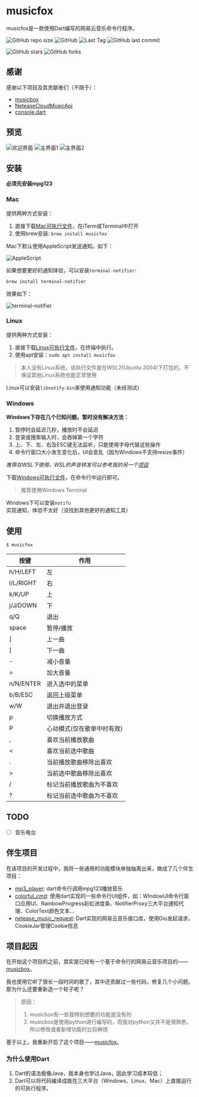 # musicfox

musicfox是一款使用Dart编写的网易云音乐命令行程序。

![GitHub repo size](https://img.shields.io/github/repo-size/AlanAlbert/musicfox)
![GitHub](https://img.shields.io/github/license/AlanAlbert/musicfox)
![Last Tag](https://badgen.net/github/tag/alanalbert/musicfox)
![GitHub last commit](https://badgen.net/github/last-commit/alanalbert/musicfox)

![GitHub stars](https://img.shields.io/github/stars/AlanAlbert/musicfox?style=social)
![GitHub forks](https://img.shields.io/github/forks/AlanAlbert/musicfox?style=social)

## 感谢

感谢以下项目及其贡献者们（不限于）：

* [musicbox](https://github.com/darknessomi/musicbox)
* [NeteaseCloudMusicApi](https://github.com/Binaryify/NeteaseCloudMusicApi)
* [console.dart](https://github.com/DirectMyFile/console.dart)

## 预览

![欢迎界面](./preview/preview0.png)
![主界面1](./preview/preview1.png)
![主界面2](./preview/preview2.png)


## 安装

**必须先安装mpg123**

### Mac

提供两种方式安装：

1. 直接下载[Mac可执行文件](./bin/musicfox.mac)，在iTerm或Terminal中打开
2. 使用brew安装: `brew install musicfox` 

Mac下默认使用AppleScript发送通知。如下：

![AppleScript](./preview/AppleScript.png)


如果想要更好的通知体验，可以安装`terminal-notifier`:

```sh
brew install terminal-notifier
```

效果如下：

![terminal-notifier](./preview/terminal-notifier.png)

### Linux

提供两种方式安装：

1. 直接下载[Linux可执行文件](./bin/musicfox.ubuntu)，在终端中执行。
2. 使用apt安装：`sudo apt install musicfox`

> 本人没有Linux系统，该执行文件是在WSL2(Ubuntu 2004)下打包的，不保证其他Linux系统也能正常使用

Linux可以安装`libnotify-bin`来使用通知功能（未经测试）

### Windows

**Windows下存在几个已知问题，暂时没有解决方法：**
1. 暂停时会延迟几秒，播放时不会延迟
2. 登录或搜索输入时，会吞掉第一个字符
3. 上、下、左、右及ESC键无法监听，只能使用字母代替这些操作
4. 命令行窗口大小发生变化后，UI会变乱（因为Windows不支持resize事件）

*推荐在WSL下使用，WSL的声音转发可以参考我的另一个[项目](https://github.com/AlanAlbert/wsl-audio-musicbox)*


下载[Windows可执行文件](./bin/musicfox.win)，在命令行中运行即可。

> 推荐使用Windows Terminal

Windows下可以安装`notifu`实现通知，体验不太好（没找到其他更好的通知工具）

## 使用

```sh
$ musicfox
```

| 按键 | 作用 |
| --- | --- |
| h/H/LEFT | 左 |
| l/L/RIGHT | 右 |
| k/K/UP | 上 |
| j/J/DOWN | 下 |
| q/Q | 退出 |
| space | 暂停/播放 |
| [ | 上一曲 |
| ] | 下一曲 |
| - | 减小音量 |
| = | 加大音量 |
| n/N/ENTER | 进入选中的菜单 |
| b/B/ESC | 返回上级菜单 |
| w/W | 退出并退出登录 |
| p | 切换播放方式 |
| P | 心动模式(仅在歌单中时有效) |
| , | 喜欢当前播放歌曲 |
| < | 喜欢当前选中歌曲 |
| . | 当前播放歌曲移除出喜欢 |
| > | 当前选中歌曲移除出喜欢 |
| / | 标记当前播放歌曲为不喜欢 |
| ? | 标记当前选中歌曲为不喜欢 |

## TODO

* [ ] 音乐电台

## 伴生项目

在该项目的开发过程中，我将一些通用的功能模块单独抽离出来，做成了几个伴生项目：

* [mp3_player](https://github.com/AlanAlbert/mp3_player): dart命令行调用mpg123播放音乐
* [colorful_cmd](https://github.com/AlanAlbert/colorful_cmd): 使用dart实现的一些命令行UI组件，如：WIndowUI命令行窗口应用UI、RainbowProgress彩虹进度条、NotifierProxy三大平台通知代理、ColorText颜色文本...
* [netease_music_request](https://github.com/AlanAlbert/netease_music_request): Dart实现的网易云音乐接口库，使用Dio发起请求，CookieJar管理Cookie信息


## 项目起因

在开始这个项目的之前，其实是已经有一个基于命令行的网易云音乐项目的——[musicbox](https://github.com/darknessomi/musicbox)。

我也使用它听了很长一段时间的歌了，其中还贡献过一些代码，修复几个小问题。那为什么还要重新造一个轮子呢？

> 原因：
> 1. musicbox有一些我特别想要的功能是没有的
> 2. musicbox是使用python进行编写的，而我对python又并不是很熟悉，所以修改或者新增功能时比较麻烦

基于以上，我重新开启了这个项目——[musicfox](https://github.com/AlanAlbert/musicfox)。

### 为什么使用Dart

1. Dart的语法极像Java，我本身也学过Java，因此学习成本较低；
2. Dart可以将代码编译成能在三大平台（Windows、Linux、Mac）上直接运行的可执行程序。

